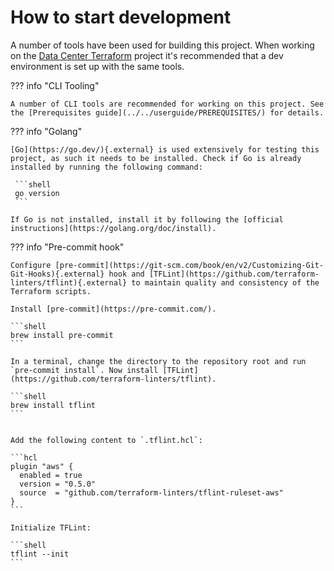# How to start development

A number of tools have been used for building this project. When working on the [Data Center Terraform](https://github.com/atlassian-labs/data-center-terraform) project it's recommended that a dev environment is set up with the same tools.

??? info "CLI Tooling"

    A number of CLI tools are recommended for working on this project. See the [Prerequisites guide](../../userguide/PREREQUISITES/) for details.

??? info "Golang"

    [Go](https://go.dev/){.external} is used extensively for testing this project, as such it needs to be installed. Check if Go is already installed by running the following command:
    
     ```shell
     go version
     ```
    
    If Go is not installed, install it by following the [official instructions](https://golang.org/doc/install).

??? info "Pre-commit hook"

    Configure [pre-commit](https://git-scm.com/book/en/v2/Customizing-Git-Git-Hooks){.external} hook and [TFLint](https://github.com/terraform-linters/tflint){.external} to maintain quality and consistency of the Terraform scripts.
    
    Install [pre-commit](https://pre-commit.com/).
    
    ```shell
    brew install pre-commit
    ```
        
    In a terminal, change the directory to the repository root and run `pre-commit install`. Now install [TFLint](https://github.com/terraform-linters/tflint).
       
    ```shell
    brew install tflint
    ```
    
    
    Add the following content to `.tflint.hcl`:
    
    ```hcl
    plugin "aws" {
      enabled = true
      version = "0.5.0"
      source  = "github.com/terraform-linters/tflint-ruleset-aws"
    }
    ```
    
    Initialize TFLint:
    
    ```shell
    tflint --init
    ```